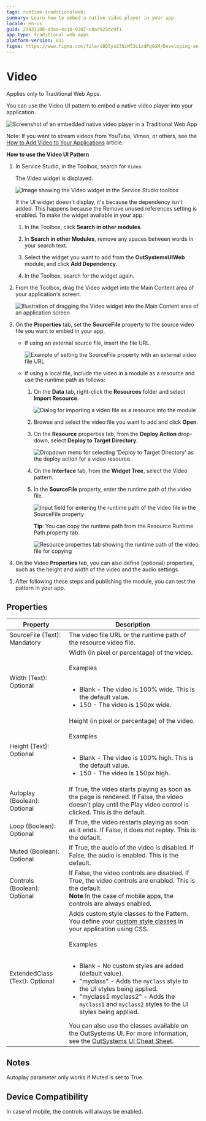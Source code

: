 ```yaml
---
tags: runtime-traditionalweb; 
summary: Learn how to embed a native video player in your app.
locale: en-us
guid: 23431108-d3aa-4c10-9307-c8ad925dc9f1
app_type: traditional web apps
platform-version: o11
figma: https://www.figma.com/file/iBD5yo23NiW53L1zdPqGGM/Developing-an-Application?type=design&node-id=238%3A1&mode=design&t=KpVEJMvnBwiukqql-1
---
```


# Video

<div class="info" markdown="1">

Applies only to Traditional Web Apps.

</div>

You can use the Video UI pattern to embed a native video player into your application.

![Screenshot of an embedded native video player in a Traditional Web App](images/video-image-2.png "Embedded Video Player UI")

<div class="info" markdown="1">

Note: If you want to stream videos from YouTube, Vimeo, or others, see the [How to Add Video to Your Applications](https://success.outsystems.com/documentation/how_to_guides/front_end/how_to_add_video_to_your_applications/) article. 

</div>

**How to use the Video UI Pattern**

1. In Service Studio, in the Toolbox, search for `Video`.

    The Video widget is displayed.

    ![Image showing the Video widget in the Service Studio toolbox](images/video-image-10.png "Video Widget in Service Studio")

    If the UI widget doesn't display, it's because the dependency isn't added. This happens because the Remove unused references setting is enabled. To make the widget available in your app:

    1. In the Toolbox, click **Search in other modules**.

    1. In **Search in other Modules**, remove any spaces between words in your search text.
    
    1. Select the widget you want to add from the **OutSystemsUIWeb** module, and click **Add Dependency**. 
    
    1. In the Toolbox, search for the widget again.

1. From the Toolbox, drag the Video widget into the Main Content area of your application's screen.

    ![Illustration of dragging the Video widget into the Main Content area of an application screen](images/video-image-11.png "Dragging Video Widget into Main Content")
 
1. On the **Properties** tab, set the **SourceFile** property to the source video file you want to embed in your app. 

    * If using an external source file, insert the file URL.

        ![Example of setting the SourceFile property with an external video file URL](images/video-image-3.png "Setting SourceFile Property to External URL")

    * If using a local file, include the video in a module as a resource and use the runtime path as follows:

        1. On the **Data** tab, right-click the **Resources** folder and select **Import Resource**.

            ![Dialog for importing a video file as a resource into the module](images/video-image-add-resource.png "Importing Video File as Resource")
        
        1. Browse and select the video file you want to add and click **Open**.
        1. On the **Resource** properties tab, from the **Deploy Action** drop-down, select **Deploy to Target Directory**.

             ![Dropdown menu for selecting 'Deploy to Target Directory' as the deploy action for a video resource](images/video-image-12.png "Setting Deploy Action for Video Resource")

        1. On the **Interface** tab, from the **Widget Tree**, select the Video pattern.
       
        1. In the **SourceFile** property, enter the runtime path of the video file.

            ![Input field for entering the runtime path of the video file in the SourceFile property](images/video-image-13.png "Entering Runtime Path in SourceFile Property")
    
            **Tip**: You can copy the runtime path from the Resource Runtime Path property tab.

            ![Resource properties tab showing the runtime path of the video file for copying](images/video-image-14.png "Copying Runtime Path from Resource Properties")

1. On the Video **Properties** tab, you can also define (optional) properties, such as the height and width of the video and the audio settings.

1. After following these steps and publishing the module, you can test the pattern in your app. 

## Properties

| **Property** | **Description** |
|---|---|
| SourceFile (Text): Mandatory | The video file URL or the runtime path of the resource video file. |
| Width (Text): Optional | Width (in pixel or percentage) of the video.<br/><br/>Examples<br/><br/><ul><li>Blank - The video is 100% wide. This is the default value.</li><li>150 - The video is 150px wide.</li></ul> |
| Height (Text): Optional | Height (in pixel or percentage) of the video.<br/><br/>Examples<br/><br/><ul><li>Blank - The video is 100% high. This is the default value.</li><li>150 - The video is 150px high.</li></ul> |
| Autoplay (Boolean): Optional | If True, the video starts playing as soon as the page is rendered. If False, the video doesn't play until the Play video control is clicked. This is the default. |
| Loop (Boolean): Optional | If True, the video restarts playing as soon as it ends. If False, it does not replay. This is the default. |
| Muted (Boolean): Optional | If True, the audio of the video is disabled. If False, the audio is enabled. This is the default. |
| Controls (Boolean): Optional | If False, the video controls are disabled. If True, the video controls are enabled. This is the default.<br/>**Note** In the case of mobile apps, the controls are always enabled. |
| ExtendedClass (Text): Optional | Adds custom style classes to the Pattern. You define your [custom style classes](../../../look-feel/css.md) in your application using CSS.<br/><br/>Examples<br/><br/> <ul><li>Blank - No custom styles are added (default value).</li><li>"myclass" - Adds the ``myclass`` style to the UI styles being applied.</li><li>"myclass1 myclass2" - Adds the ``myclass1`` and ``myclass2`` styles to the UI styles being applied.</li></ul>You can also use the classes available on the OutSystems UI. For more information, see the [OutSystems UI Cheat Sheet](https://outsystemsui.outsystems.com/OutSystemsUIWebsite/CheatSheet). |

## Notes

Autoplay parameter only works if Muted is set to True.

## Device Compatibility

In case of mobile, the controls will always be enabled.
